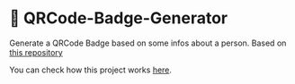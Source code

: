 # :name_badge: QRCode-Badge-Generator
Generate a QRCode Badge based on some infos about a person. Based on [this repository](https://github.com/florinpop17/app-ideas/blob/master/Projects/2-Intermediate/QRCode-Badge-App.md) 

You can check how this project works [here](https://andrefcordeiro.github.io/QRCode-Badge-Generator/).
